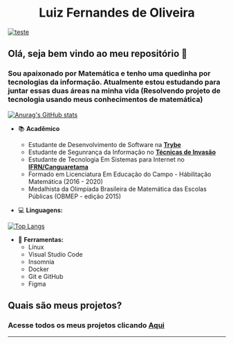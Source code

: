 # <h1 align="center">Luiz Fernandes de Oliveira</h1>
[![teste](https://user-images.githubusercontent.com/37448340/87267194-5a2c8c80-c49d-11ea-95a5-993860580961.png)](https://www.linkedin.com/in/luizfernandesoliveiraoficial/)
## Olá, seja bem vindo ao meu repositório 👋
### Sou apaixonado por Matemática e tenho uma quedinha por tecnologias da informação. Atualmente estou estudando para juntar essas duas áreas na minha vida (Resolvendo projeto de tecnologia usando meus conhecimentos de matemática)

[![Anurag's GitHub stats](https://github-readme-stats.vercel.app/api?username=LuizFernandesOliveira)](https://github.com/anuraghazra/github-readme-stats)


- 📚 **Acadêmico** 
    - Estudante de Desenvolvimento de Software na **[Trybe](https://www.betrybe.com/)** 
    - Estudante de Segunrança da Informação no **[Técnicas de Invasão](https://tecnicasdeinvasao.com/)** 
    - Estudante de Tecnologia Em Sistemas para Internet no **[IFRN/Canguaretama](https://portal.ifrn.edu.br/campus/canguaretama/cursos-regulares/curso-superior-de-tecnologia-em-sistemas-para-internet)** 
    - Formado em Licenciatura Em Educação do Campo - Hábilitação Matemática (2016 - 2020)
    - Medalhista da Olimpíada Brasileira de Matemática das Escolas Públicas (OBMEP - edição 2015) 

- 💻 **Linguagens:** 

[![Top Langs](https://github-readme-stats.vercel.app/api/top-langs/?username=LuizFernandesOliveira&langs_count=10)](https://github.com/LuizFernandesOliveira/github-readme-stats)

- 🎨 **Ferramentas:** 
    - Línux
    - Visual Studio Code
    - Insomnia
    - Docker
    - Git e GitHub
    - Figma

## Quais são meus projetos?
### Acesse todos os meus projetos clicando [Aqui](https://luizfernandesoliveiraoficial.herokuapp.com/)

---
